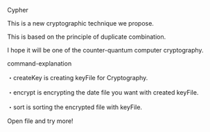 Cypher

This is a new cryptographic technique we propose.

This is based on the principle of duplicate combination.

I hope it will be one of the counter-quantum computer cryptography.

command-explanation

・createKey is creating keyFile for Cryptography.

・encrypt is encrypting the date file you want with created keyFile.

・sort is sorting the encrypted file with keyFile.

Open file and try more! 
